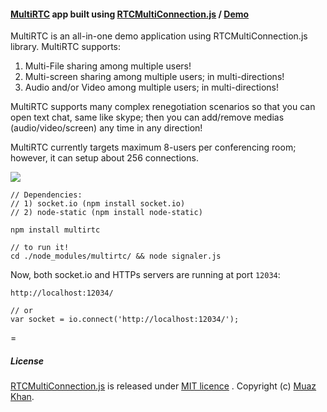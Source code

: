 #### [MultiRTC](https://github.com/muaz-khan/WebRTC-Experiment/tree/master/MultiRTC) app built using [RTCMultiConnection.js](http://www.RTCMultiConnection.org/docs/) / [Demo](https://www.webrtc-experiment.com:12034/)

MultiRTC is an all-in-one demo application using RTCMultiConnection.js library. MultiRTC supports:

1. Multi-File sharing among multiple users!
2. Multi-screen sharing among multiple users; in multi-directions!
3. Audio and/or Video among multiple users; in multi-directions!

MultiRTC supports many complex renegotiation scenarios so that you can open text chat, same like skype; then you can add/remove medias (audio/video/screen) any time in any direction! 

MultiRTC currently targets maximum 8-users per conferencing room; however, it can setup about 256 connections.

<a href="https://nodei.co/npm/multirtc/">
    <img src="https://nodei.co/npm/multirtc.png">
</a>

```
// Dependencies: 
// 1) socket.io (npm install socket.io)
// 2) node-static (npm install node-static)

npm install multirtc

// to run it!
cd ./node_modules/multirtc/ && node signaler.js
```

Now, both socket.io and HTTPs servers are running at port `12034`:

```
http://localhost:12034/

// or
var socket = io.connect('http://localhost:12034/');
```

=

##### License

[RTCMultiConnection.js](http://www.RTCMultiConnection.org/) is released under [MIT licence](https://www.webrtc-experiment.com/licence/) . Copyright (c) [Muaz Khan](https://plus.google.com/+MuazKhan).

